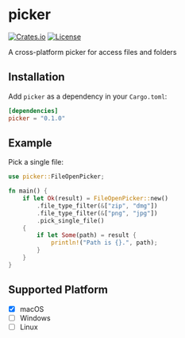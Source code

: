 # picker

[![Crates.io](https://img.shields.io/crates/v/picker.svg)](https://crates.io/crates/picker)
[![License](https://img.shields.io/github/license/futawait/picker.svg)](https://github.com/futawait/picker/blob/master/LICENSE)

A cross-platform picker for access files and folders

## Installation

Add `picker` as a dependency in your `Cargo.toml`:

```toml
[dependencies]
picker = "0.1.0"
```

## Example

Pick a single file:

```rust
use picker::FileOpenPicker;

fn main() {
    if let Ok(result) = FileOpenPicker::new()
        .file_type_filter(&["zip", "dmg"])
        .file_type_filter(&["png", "jpg"])
        .pick_single_file()
    {
        if let Some(path) = result {
            println!("Path is {}.", path);
        }
    }
}
```

## Supported Platform

- [x] macOS
- [ ] Windows
- [ ] Linux

